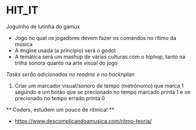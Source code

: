 # HIT_IT
Joguinho de lutinha do gamux
- Jogo no qual os jogadores devem fazer os comandos no rítimo da música
- A engine usada (a princípio) será o godot
- A temática será um mashup de várias culturas com o hiphop, tanto na trilha sonora quanto na arte visual do jogo

*Tasks serão adicionadas no readme e no hacknplan*
  1. Criar um marcador visual/sonoro de tempo (metrônomo) que marca 1 segundo e um botão que se precionado no tempo marcado printa 1 e se precionado no tempo errado printa 0


** Coders, estudem um pouco de rítmica! **
- https://www.descomplicandoamusica.com/ritmo-teoria/
